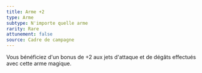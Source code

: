 ```yaml
---
title: Arme +2
type: Arme
subtype: N'importe quelle arme
rarity: Rare
attunement: false
source: Cadre de campagne
---
```

Vous bénéficiez d'un bonus de +2 aux jets d'attaque et de dégâts effectués avec cette arme magique.
